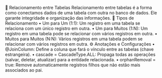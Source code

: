 📌 Relacionamento entre Tabelas
Relacionamento entre tabelas é a forma como conectamos dados de uma tabela com outra no banco de dados. Ele garante integridade e organização das informações.
🔗 Tipos de Relacionamento
•	Um para Um (1:1): Um registro em uma tabela se relaciona com um único registro em outra.
•	Um para Muitos (1:N): Um registro em uma tabela pode se relacionar com vários registros em outra.
•	Muitos para Muitos (N:N): Vários registros em uma tabela podem se relacionar com vários registros em outra.
⚙️ Anotações e Configurações
•	@JoinColumn: Define a coluna que fará o vínculo entre as tabelas (chave estrangeira).
•	cascade = CascadeType.ALL: Propaga todas as operações (salvar, deletar, atualizar) para a entidade relacionada.
•	orphanRemoval = true: Remove automaticamente registros filhos que não estão mais associados ao pai.
